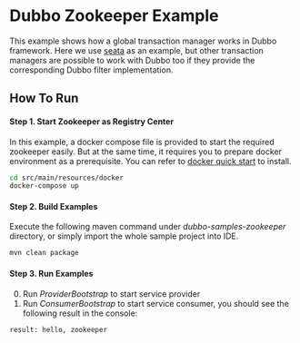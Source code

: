 # Dubbo Zookeeper Example

This example shows how a global transaction manager works in Dubbo framework. Here we use [seata](https://github.com/seata/seata) as an example, but other transaction managers are possible to work with Dubbo too if they provide the corresponding Dubbo filter implementation.

## How To Run

#### Step 1. Start Zookeeper as Registry Center

In this example, a docker compose file is provided to start the required zookeeper easily. But at the same time, it requires you to prepare docker environment as a prerequisite. You can refer to [docker quick start](https://www.docker.com/get-started) to install.

```bash
cd src/main/resources/docker
docker-compose up
```

#### Step 2. Build Examples

Execute the following maven command under *dubbo-samples-zookeeper* directory, or simply import the whole sample project into IDE.

```bash
mvn clean package
```

#### Step 3. Run Examples

0. Run *ProviderBootstrap* to start service provider
0. Run *ConsumerBootstrap* to start service consumer, you should see the following result in the console:
```bash
result: hello, zookeeper
```
